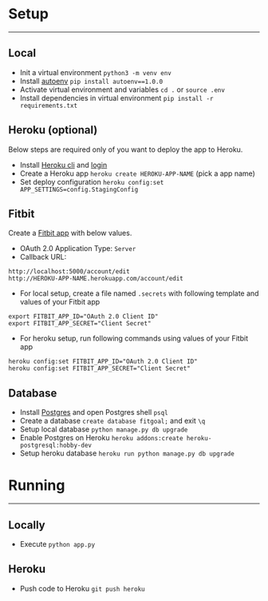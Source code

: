 # Setup
------------------------

Local
-------
- Init a virtual environment `python3 -m venv env`
- Install [autoenv](https://github.com/kennethreitz/autoenv) `pip install autoenv==1.0.0`
- Activate virtual environment and variables `cd .` or `source .env`
- Install dependencies in virtual environment `pip install -r requirements.txt`

Heroku (optional)
--------
Below steps are required only of you want to deploy the app to Heroku.

- Install [Heroku cli](https://devcenter.heroku.com/articles/heroku-cli) and [login](https://devcenter.heroku.com/articles/heroku-cli#getting-started)
- Create a Heroku app `heroku create HEROKU-APP-NAME` (pick a app name)
- Set deploy configuration `heroku config:set APP_SETTINGS=config.StagingConfig`

Fitbit
-------
Create a [Fitbit app](https://dev.fitbit.com/apps/new) with below values.

- OAuth 2.0 Application Type: `Server`
- Callback URL:

```
http://localhost:5000/account/edit
http://HEROKU-APP-NAME.herokuapp.com/account/edit
```
- For local setup, create a file named `.secrets` with following template and values of your Fitbit app
```shell
export FITBIT_APP_ID="OAuth 2.0 Client ID"
export FITBIT_APP_SECRET="Client Secret"
```
- For heroku setup, run following commands using values of your Fitbit app
```shell
heroku config:set FITBIT_APP_ID="OAuth 2.0 Client ID"
heroku config:set FITBIT_APP_SECRET="Client Secret"
```

Database
--------
- Install [Postgres](https://www.postgresql.org/download/) and open Postgres shell `psql`
- Create a database `create database fitgoal;` and exit `\q`
- Setup local database `python manage.py db upgrade`
- Enable Postgres on Heroku `heroku addons:create heroku-postgresql:hobby-dev`
- Setup heroku database `heroku run python manage.py db upgrade`


# Running
------------------------

Locally
--------
- Execute `python app.py`

Heroku
--------
- Push code to Heroku `git push heroku`
